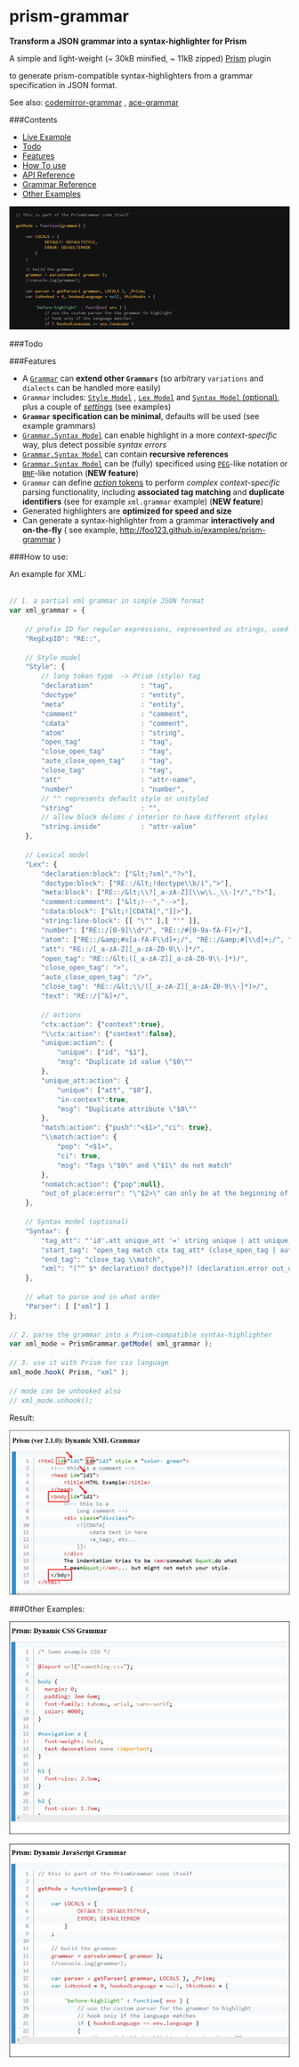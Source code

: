 prism-grammar
=============

__Transform a JSON grammar into a syntax-highlighter for Prism__

A simple and light-weight (~ 30kB minified, ~ 11kB zipped) [Prism](https://github.com/LeaVerou/prism) plugin

to generate prism-compatible syntax-highlighters from a grammar specification in JSON format.

See also:  [codemirror-grammar](https://github.com/foo123/codemirror-grammar) , [ace-grammar](https://github.com/foo123/ace-grammar)


###Contents

* [Live Example](http://foo123.github.io/examples/prism-grammar)
* [Todo](#todo)
* [Features](#features)
* [How To use](#how-to-use)
* [API Reference](/api-reference.md)
* [Grammar Reference](/grammar-reference.md)
* [Other Examples](#other-examples)


[![Build your own syntax-highlight mode on the fly](/test/screenshot.png)](http://foo123.github.io/examples/prism-grammar)


###Todo


###Features

* A [`Grammar`](/grammar-reference.md) can **extend other `Grammars`** (so arbitrary `variations` and `dialects` can be handled more easily)
* `Grammar` includes: [`Style Model`](/grammar-reference.md#style-model) , [`Lex Model`](/grammar-reference.md#lexical-model) and [`Syntax Model` (optional)](/grammar-reference.md#syntax-model), plus a couple of [*settings*](/grammar-reference.md#extra-settings) (see examples)
* **`Grammar` specification can be minimal**, defaults will be used (see example grammars)
* [`Grammar.Syntax Model`](/grammar-reference.md#syntax-model) can enable highlight in a more *context-specific* way, plus detect possible *syntax errors*
* [`Grammar.Syntax Model`](/grammar-reference.md#syntax-model) can contain **recursive references**
* [`Grammar.Syntax Model`](/grammar-reference.md#syntax-pegbnf-like-notations) can be (fully) specificed using [`PEG`](https://en.wikipedia.org/wiki/Parsing_expression_grammar)-like notation or [`BNF`](https://en.wikipedia.org/wiki/Backus%E2%80%93Naur_Form)-like notation  (**NEW feature**)
* `Grammar` can define [*action* tokens](/grammar-reference.md#action-tokens) to perform *complex context-specific* parsing functionality, including **associated tag matching** and **duplicate identifiers** (see for example `xml.grammar` example) (**NEW feature**)
* Generated highlighters are **optimized for speed and size**
* Can generate a syntax-highlighter from a grammar **interactively and on-the-fly** ( see example, http://foo123.github.io/examples/prism-grammar )


###How to use:

An example for XML:


```javascript

// 1. a partial xml grammar in simple JSON format
var xml_grammar = {
    
    // prefix ID for regular expressions, represented as strings, used in the grammar
    "RegExpID": "RE::",

    // Style model
    "Style": {
        // lang token type  -> Prism (style) tag
        "declaration"            : "tag",
        "doctype"                : "entity",
        "meta"                   : "entity",
        "comment"                : "comment",
        "cdata"                  : "comment",
        "atom"                   : "string",
        "open_tag"               : "tag",
        "close_open_tag"         : "tag",
        "auto_close_open_tag"    : "tag",
        "close_tag"              : "tag",
        "att"                    : "attr-name",
        "number"                 : "number",
        // "" represents default style or unstyled
        "string"                 : "",
        // allow block delims / interior to have different styles
        "string.inside"          : "attr-value"
    },

    // Lexical model
    "Lex": {
        "declaration:block": ["&lt;?xml","?>"],
        "doctype:block": ["RE::/&lt;!doctype\\b/i",">"],
        "meta:block": ["RE::/&lt;\\?[_a-zA-Z][\\w\\._\\-]*/","?>"],
        "comment:comment": ["&lt;!--","-->"],
        "cdata:block": ["&lt;![CDATA[","]]>"],
        "string:line-block": [[ "\"" ],[ "'" ]],
        "number": ["RE::/[0-9]\\d*/", "RE::/#[0-9a-fA-F]+/"],
        "atom": ["RE::/&amp;#x[a-fA-F\\d]+;/", "RE::/&amp;#[\\d]+;/", "RE::/&amp;[a-zA-Z][a-zA-Z0-9]*;/"],
        "att": "RE::/[_a-zA-Z][_a-zA-Z0-9\\-]*/",
        "open_tag": "RE::/&lt;([_a-zA-Z][_a-zA-Z0-9\\-]*)/",
        "close_open_tag": ">",
        "auto_close_open_tag": "/>",
        "close_tag": "RE::/&lt;\\/([_a-zA-Z][_a-zA-Z0-9\\-]*)>/",
        "text": "RE::/[^&]+/",
        
        // actions
        "ctx:action": {"context":true},
        "\\ctx:action": {"context":false},
        "unique:action": {
            "unique": ["id", "$1"],
            "msg": "Duplicate id value \"$0\""
        },
        "unique_att:action": {
            "unique": ["att", "$0"],
            "in-context":true,
            "msg": "Duplicate attribute \"$0\""
        },
        "match:action": {"push":"<$1>","ci": true},
        "\\match:action": {
            "pop": "<$1>",
            "ci": true,
            "msg": "Tags \"$0\" and \"$1\" do not match"
        },
        "nomatch:action": {"pop":null},
        "out_of_place:error": "\"$2>\" can only be at the beginning of XML document"
    },
    
    // Syntax model (optional)
    "Syntax": {
        "tag_att": "'id'.att unique_att '=' string unique | att unique_att '=' (string | number)",
        "start_tag": "open_tag match ctx tag_att* (close_open_tag | auto_close_open_tag nomatch) \\ctx",
        "end_tag": "close_tag \\match",
        "xml": "(^^ $* declaration? doctype?)? (declaration.error out_of_place | doctype.error out_of_place | comment | meta | cdata | start_tag | end_tag | atom | text)*"
    },
    
    // what to parse and in what order
    "Parser": [ ["xml"] ]
};

// 2. parse the grammar into a Prism-compatible syntax-highlighter
var xml_mode = PrismGrammar.getMode( xml_grammar );

// 3. use it with Prism for css language
xml_mode.hook( Prism, "xml" );

// mode can be unhooked also
// xml_mode.unhook();

```


Result:

![xml-grammar](/test/grammar-xml.png)




###Other Examples:

![css-grammar](/test/grammar-css.png)

![js-grammar](/test/grammar-js.png)


